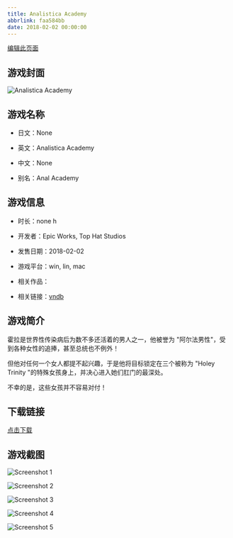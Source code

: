 ```yaml
---
title: Analistica Academy
abbrlink: faa584bb
date: 2018-02-02 00:00:00
---
```

[编辑此页面](https://github.com/ACG-3/ADV3-source/blob/main/source/_posts/Analistica%20Academy.md)

## 游戏封面

![Analistica Academy](https://pan.timero.xyz/d/onedrive/img_lib_001/Analistica%20Academy_cover.avif)


## 游戏名称

- 日文：None
- 英文：Analistica Academy
- 中文：None

- 别名：Anal Academy


## 游戏信息

- 时长：none h
- 开发者：Epic Works, Top Hat Studios
- 发售日期：2018-02-02
- 游戏平台：win, lin, mac
- 相关作品：

- 相关链接：[vndb](https://vndb.org/v21520)


## 游戏简介

霍拉是世界性传染病后为数不多还活着的男人之一，他被誉为 "阿尔法男性"，受到各种女性的追捧，甚至总统也不例外！  

但他对任何一个女人都提不起兴趣，于是他将目标锁定在三个被称为 "Holey Trinity "的特殊女孩身上，并决心进入她们肛门的最深处。

不幸的是，这些女孩并不容易对付！


## 下载链接

[点击下载](https://pan.timero.xyz/onedrive/adv_lib_001/Analistica%20Academy)


## 游戏截图


![Screenshot 1](https://pan.timero.xyz/d/onedrive/img_lib_001/Analistica%20Academy_Screenshot_1.avif)

![Screenshot 2](https://pan.timero.xyz/d/onedrive/img_lib_001/Analistica%20Academy_Screenshot_2.avif)

![Screenshot 3](https://pan.timero.xyz/d/onedrive/img_lib_001/Analistica%20Academy_Screenshot_3.avif)

![Screenshot 4](https://pan.timero.xyz/d/onedrive/img_lib_001/Analistica%20Academy_Screenshot_4.avif)

![Screenshot 5](https://pan.timero.xyz/d/onedrive/img_lib_001/Analistica%20Academy_Screenshot_5.avif)

